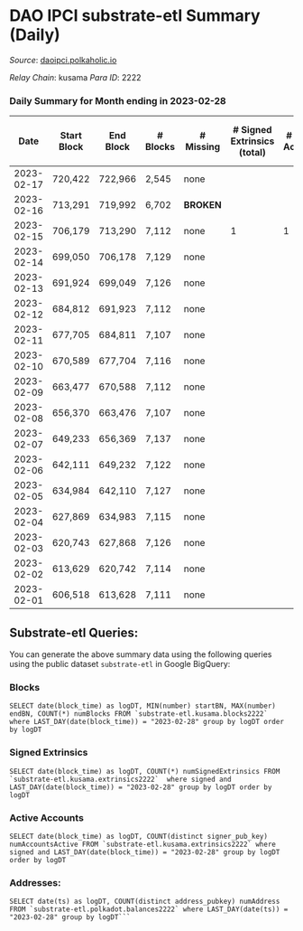 # DAO IPCI substrate-etl Summary (Daily)

_Source_: [daoipci.polkaholic.io](https://daoipci.polkaholic.io)

*Relay Chain*: kusama
*Para ID*: 2222



### Daily Summary for Month ending in 2023-02-28


| Date | Start Block | End Block | # Blocks | # Missing | # Signed Extrinsics (total) | # Active Accounts | # Addresses with Balances | # Events | # Transfers | # XCM Transfers In | # XCM Transfers Out |
| ---- | ----------- | --------- | -------- | --------- | --------------------------- | ----------------- | ------------------------- | -------- | ----------- | ------------------ | ------------------- |
| 2023-02-17 | 720,422 | 722,966 | 2,545 | none  |  |  |  | 1,960 |   |   |   |
| 2023-02-16 | 713,291 | 719,992 | 6,702 |  **BROKEN**  |  |  | 890 | 33,510 |   |   |   |
| 2023-02-15 | 706,179 | 713,290 | 7,112 | none  | 1 | 1 | 890 | 35,565 |   |   |   |
| 2023-02-14 | 699,050 | 706,178 | 7,129 | none  |  |  | 890 | 35,649 |   |   |   |
| 2023-02-13 | 691,924 | 699,049 | 7,126 | none  |  |  | 890 | 35,630 |   |   |   |
| 2023-02-12 | 684,812 | 691,923 | 7,112 | none  |  |  | 890 | 35,560 |   |   |   |
| 2023-02-11 | 677,705 | 684,811 | 7,107 | none  |  |  | 890 | 35,535 |   |   |   |
| 2023-02-10 | 670,589 | 677,704 | 7,116 | none  |  |  | 890 | 35,580 |   |   |   |
| 2023-02-09 | 663,477 | 670,588 | 7,112 | none  |  |  | 890 | 35,560 |   |   |   |
| 2023-02-08 | 656,370 | 663,476 | 7,107 | none  |  |  | 890 | 35,535 |   |   |   |
| 2023-02-07 | 649,233 | 656,369 | 7,137 | none  |  |  | 890 | 35,689 |   |   |   |
| 2023-02-06 | 642,111 | 649,232 | 7,122 | none  |  |  | 890 | 35,610 |   |   |   |
| 2023-02-05 | 634,984 | 642,110 | 7,127 | none  |  |  | 890 | 35,635 |   |   |   |
| 2023-02-04 | 627,869 | 634,983 | 7,115 | none  |  |  | 890 | 35,575 |   |   |   |
| 2023-02-03 | 620,743 | 627,868 | 7,126 | none  |  |  | 890 | 35,630 |   |   |   |
| 2023-02-02 | 613,629 | 620,742 | 7,114 | none  |  |  | 890 | 35,570 |   |   |   |
| 2023-02-01 | 606,518 | 613,628 | 7,111 | none  |  |  | 890 | 35,555 |   |   |   |

## Substrate-etl Queries:
You can generate the above summary data using the following queries using the public dataset `substrate-etl` in Google BigQuery:


### Blocks
```
SELECT date(block_time) as logDT, MIN(number) startBN, MAX(number) endBN, COUNT(*) numBlocks FROM `substrate-etl.kusama.blocks2222`  where LAST_DAY(date(block_time)) = "2023-02-28" group by logDT order by logDT
```


### Signed Extrinsics
```
SELECT date(block_time) as logDT, COUNT(*) numSignedExtrinsics FROM `substrate-etl.kusama.extrinsics2222`  where signed and LAST_DAY(date(block_time)) = "2023-02-28" group by logDT order by logDT
```


### Active Accounts
```
SELECT date(block_time) as logDT, COUNT(distinct signer_pub_key) numAccountsActive FROM `substrate-etl.kusama.extrinsics2222` where signed and LAST_DAY(date(block_time)) = "2023-02-28" group by logDT order by logDT
```


### Addresses:
```
SELECT date(ts) as logDT, COUNT(distinct address_pubkey) numAddress FROM `substrate-etl.polkadot.balances2222` where LAST_DAY(date(ts)) = "2023-02-28" group by logDT```

